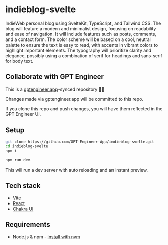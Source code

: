 # indieblog-svelte

IndieWeb personal blog using SvelteKit, TypeScript, and Tailwind CSS. The blog will feature a modern and minimalist design, focusing on readability and ease of navigation. It will include features such as posts, comments, and a contact form. The color scheme will be based on a cool, neutral palette to ensure the text is easy to read, with accents in vibrant colors to highlight important elements. The typography will prioritize clarity and elegance, possibly using a combination of serif for headings and sans-serif for body text.

## Collaborate with GPT Engineer

This is a [gptengineer.app](https://gptengineer.app)-synced repository 🌟🤖

Changes made via gptengineer.app will be committed to this repo.

If you clone this repo and push changes, you will have them reflected in the GPT Engineer UI.

## Setup

```sh
git clone https://github.com/GPT-Engineer-App/indieblog-svelte.git
cd indieblog-svelte
npm i
```

```sh
npm run dev
```

This will run a dev server with auto reloading and an instant preview.

## Tech stack

- [Vite](https://vitejs.dev/)
- [React](https://react.dev/)
- [Chakra UI](https://chakra-ui.com/)

## Requirements

- Node.js & npm - [install with nvm](https://github.com/nvm-sh/nvm#installing-and-updating)
